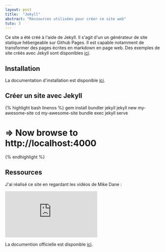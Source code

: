 ```yaml
---
layout: post
title:  "Jekyll" 
abstract: "Ressources utilisées pour créer ce site web"
tuto: 3
---
```


Ce site a été créé à l'aide de Jekyll. Il s'agit d'un un générateur de site statique hébergeable sur Github Pages. Il est capable notamment de transformer des pages écrites en markdown en page web. Des exemples de site créés avec Jekyll sont disponibles [ici](https://jekyllrb.com/showcase/).

## Installation 

La documentation d'installation est disponible [ici](https://jekyllrb.com/docs/).

## Créer un site avec Jekyll

{% highlight bash linenos %}
gem install bundler jekyll
jekyll new my-awesome-site
cd my-awesome-site
bundle exec jekyll serve
# => Now browse to http://localhost:4000
{% endhighlight %}

## Ressources

J'ai réalisé ce site en regardant les vidéos de Mike Dane :

<div class="divIframe">
<iframe src="https://www.youtube.com/embed/T1itpPvFWHI" frameborder="0" allow="accelerometer; autoplay; encrypted-media; gyroscope; picture-in-picture" allowfullscreen></iframe>
</div>

La documention officielle est disponible [ici](https://jekyllrb.com/).